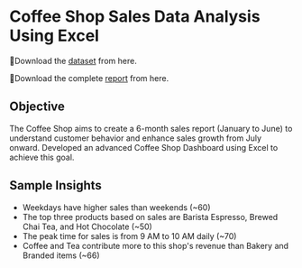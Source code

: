 # Coffee Shop Sales Data Analysis Using Excel

📍Download the [dataset](https://docs.google.com/spreadsheets/d/1RhYgVUZyJc8TK21bT-zYxHeT8YdJur9Z/edit?gid=795000010#gid=795000010) from here.

📍Download the complete [report](https://1drv.ms/x/c/b4ce05fac8f79928/EalDunwceTdBkAyEkiD0x4MBig5u8aTEEz5eRGiNW83YBA?e=lARokb) from here.

## Objective
The Coffee Shop aims to create a 6-month sales report (January to June) to understand customer behavior and enhance sales growth from July onward. Developed an advanced Coffee Shop Dashboard using Excel to achieve this goal.

## Sample Insights
* Weekdays have higher sales than weekends (~60)
* The top three products based on sales are Barista Espresso, Brewed Chai Tea, and Hot Chocolate (~50)
* The peak time for sales is from 9 AM to 10 AM daily (~70)
* Coffee and Tea contribute more to this shop's revenue than Bakery and Branded items (~66)






